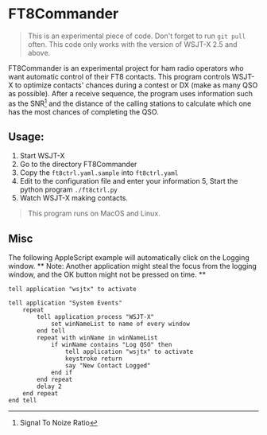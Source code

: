 
# FT8Commander

> This is an experimental piece of code. Don't forget to run `git pull` often.
> This code only works with the version of WSJT-X 2.5 and above.

FT8Commander is an experimental project for ham radio operators who
want automatic control of their FT8 contacts. This program controls
WSJT-X to optimize contacts' chances during a contest or DX (make as
many QSO as possible). After a receive sequence, the program uses
information such as the SNR[^1] and the distance of the calling
stations to calculate which one has the most chances of completing the
QSO.

## Usage:

  1. Start WSJT-X
  2. Go to the directory FT8Commander
  3. Copy the `ft8ctrl.yaml.sample` into `ft8ctrl.yaml`
  4. Edit to the configuration file and enter your information
  5, Start the python program `./ft8ctrl.py`
  6. Watch WSJT-X making contacts.

> This program runs on MacOS and Linux.

## Misc

The following AppleScript example will automatically click on the Logging window.
** Note: Another application might steal the focus from the logging window, and the OK button might not be pressed on time. **

```
tell application "wsjtx" to activate

tell application "System Events"
	repeat
		tell application process "WSJT-X"
			set winNameList to name of every window
		end tell
		repeat with winName in winNameList
			if winName contains "Log QSO" then
				tell application "wsjtx" to activate
				keystroke return
				say "New Contact Logged"
			end if
		end repeat
	    delay 2
	end repeat
end tell
```


[^1]: Signal To Noize Ratio
